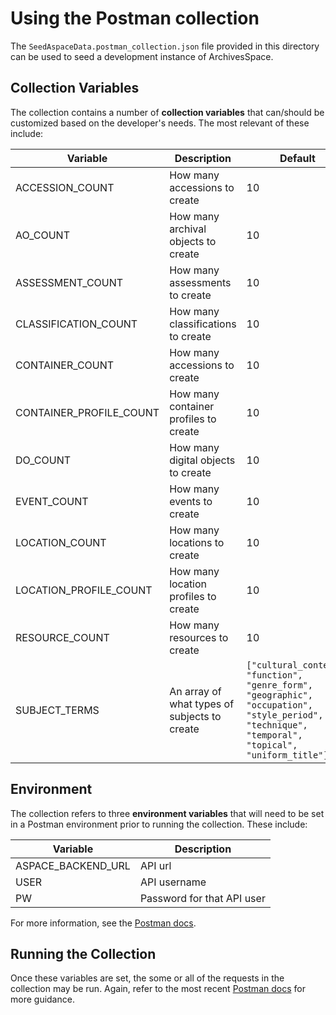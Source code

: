 # Using the Postman collection

The `SeedAspaceData.postman_collection.json` file provided in this directory 
can be used to seed a development instance of ArchivesSpace. 

## Collection Variables
The collection contains a number of **collection variables** that can/should be 
customized based on the developer's needs. The most relevant of these include:

| Variable                | Description                                  | Default |
| ----------------------- | -------------------------------------------- | ------- |
| ACCESSION_COUNT         | How many accessions to create                | 10      |
| AO_COUNT                | How many archival objects to create          | 10      |
| ASSESSMENT_COUNT        | How many assessments to create               | 10      |
| CLASSIFICATION_COUNT    | How many classifications to create           | 10      |
| CONTAINER_COUNT         | How many accessions to create                | 10      |
| CONTAINER_PROFILE_COUNT | How many container profiles to create        | 10      |
| DO_COUNT                | How many digital objects to create           | 10      |
| EVENT_COUNT             | How many events to create                    | 10      |
| LOCATION_COUNT          | How many locations to create                 | 10      |
| LOCATION_PROFILE_COUNT  | How many location profiles to create         | 10      |
| RESOURCE_COUNT          | How many resources to create                 | 10      |
| SUBJECT_TERMS           | An array of what types of subjects to create | `["cultural_context", "function", "genre_form", "geographic", "occupation", "style_period", "technique", "temporal", "topical", "uniform_title"]` |

## Environment 
The collection refers to three **environment variables** that will need to be 
set in a Postman environment prior to running the collection.  These include:

| Variable                | Description                                  |
| ----------------------- | -------------------------------------------- |
| ASPACE_BACKEND_URL      | API url                                      |
| USER                    | API username                                 |
| PW                      | Password for that API user                   |

For more information, see the [Postman docs](https://learning.postman.com/docs).

## Running the Collection
Once these variables are set, the some or all of the requests in the collection
may be run.  Again, refer to the most recent [Postman docs](https://learning.postman.com/docs)
for more guidance.